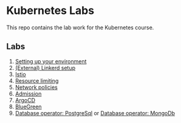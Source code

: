 # Kubernetes Labs

This repo contains the lab work for the Kubernetes course.

## Labs
1. [Setting up your environment](setup-k8s/README.md)
2. [(External) Linkerd setup](linkerd/README.md)
3. [Istio](istio/README.md)
4. [Resource limiting](resource-limiting/README.md)
5. [Network policies](network-policies/README.md)
6. [Admission](admission/README.md)
7. [ArgoCD](argocd/README.md)
8. [BlueGreen](argocd/rollouts-bluegreen-lab.md)
9. [Database operator: PostgreSql](cloudnativepg/README.md) or 
   [Database operator: MongoDb](percona-mongodb/README.md)

